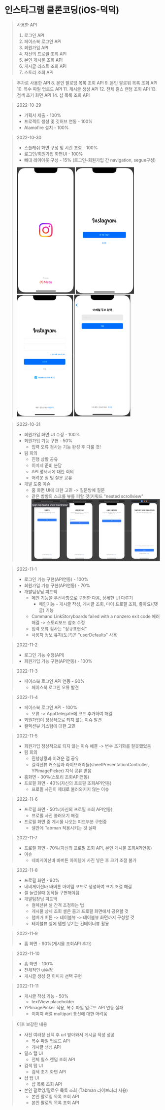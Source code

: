 # 인스타그램 클론코딩(iOS-덕덕)
> 사용한 API
>    1. 로그인 API
>    2. 페이스북 로그인 API
>    3. 회원가입 API
>    4. 자신의 프로필 조회 API
>    5. 본인 게시물 조회 API
>    6. 게시글 리스트 조회 API
>    7. 스토리 조회 API


> 추가로 사용한 API
>    8. 본인 팔로잉 목록 조회 API
>    9. 본인 팔로워 목록 조회 API
>    10. 복수 파일 업로드 API
>    11. 게시글 생성 API
>    12. 전체 릴스 랜덤 조회 API
>    13. 검색 초기 화면 API
>    14. 샵 목록 조회 API

> 2022-10-29 
>   * 기획서 제출 - 100%
>   * 프로젝트 생성 및 깃허브 연동 - 100%
>   * Alamofire 설치 - 100%

> 2022-10-30 
>   * 스플래쉬 화면 구성 및 시간 조절 - 100%
>   * 로그인/회원가입 화면UI - 100%
>   * 뼈대 레이아웃 구성 - 15% (로그인-회원가입 간 navigation, segue구성)
>   
>   ![1030_splash](github/1030_splash.png) ![1030_main](github/1030_main.png) ![1030_signIn](github/1030_signIn.png) ![1030_signUp](github/1030_signUp.png) 

> 2022-10-31
>   * 회원가입 화면 UI 수정 - 100%
>   * 회원가입 기능 구현 - 50% 
>     * 입력 오류 검사는 기능 완성 후 다룰 것!
>   * 팀 회의 
>     * 진행 상황 공유 
>     * 이미지 준비 분담
>     * API 명세서에 대한 회의 
>     * 어려운 점 및 질문 공유
>   * 개발 도중 이슈
>     * 홈 화면 UI에 대한 고민 -> 질문방에 질문
>     * 같은 방향의 스크롤 뷰를 피할 것(키워드 "nested scrollview"
>   ![1031_signUp](github/1031_signUp.png)

> 2022-11-1
>   * 로그인 기능 구현(API연동) - 100%
>   * 회원가입 기능 구현(API연동) - 70%
>   * 개발팀장님 피드백
>     * 메인 기능을 우선사항으로 구현한 다음, 상세한 UI 다루기
>       * 메인기능 - 게시글 작성, 게시글 조회, 마이 프로필 조회, 좋아요/(댓글) 기능
>     * Command LinkStoryboards failed with a nonzero exit code 에러 해결 -> 스토리보드 참조 수정
>     * 입력 오류 검사는 "정규표현식"
>     * 사용자 정보 유지(토큰)은 "userDefaults" 사용

> 2022-11-2
>   - 로그인 기능 수정(API) 
>   - 회원가입 기능 구현(API연동) - 100%

> 2022-11-3
>   - 페이스북 로그인 API 연동 - 90%
>     - 페이스북 로그인 오류 발견 

> 2022-11-4
>   - 페이스북 로그인 API - 100%
>     - 오류 -> AppDelegate에 코드 추가하여 해결
>   - 회원가입이 정상적으로 되지 않는 이슈 발견
>   - 컬렉션뷰 커스텀에 대한 고민

> 2022-11-5
>   - 회원가입 정상적으로 되지 않는 이슈 해결 -> 변수 초기화를 잘못했었음
>   - 팀 회의
>     - 진행상황과 어려운 점 공유
>     - 컬렉션뷰 커스텀과 라이브러리들(sheetPresentationController, YPImagePicker) 지식 공유 받음 
>   - 홈화면 - 30%(스토리 조회API연동)
>   - 프로필 화면 - 40%(자신의 프로필 조회API연동)
>     - 프로필 사진이 제대로 불러와지지 않는 이슈 

> 2022-11-6
>   - 프로필 화면 - 50%(자신의 프로필 조회 API연동)
>     - 프로필 사진 불러오기 해결
>   - 프로필 화면 중 게시물 나오는 피드부분 구현중
>     - 셀안에 Tabman 적용시키는 것 실패 

> 2022-11-7
>   - 프로필 화면 - 70%(자신의 프로필 조회 API, 본인 게시물 조회API연동)
>   - 이슈
>     - 네비게이션바 바버튼 아이템에 사진 넣은 후 크기 조절 불가 
     
> 2022-11-8
>   - 프로필 화면 - 90% 
>   - 네비게이션바 바버튼 아이템 코드로 생성하여 크기 조절 해결
>   - 셀 눌렀을때 동작들 구현해야됨
>   - 개발팀장님 피드백
>     - 컬렉션뷰 셀 간격 조정하는 법
>     - 게시물 상세 조회 셀은 홈과 프로필 화면에서 공유할 것 
>     - 햄버거 버튼 -> 테이블뷰 -> 테이블뷰 화면까지 구성할 것
>     - 테이블뷰 셀에 탭맨 넣기는 컨테이너뷰 활용

> 2022-11-9
>   - 홈 화면 - 90%(게시물 조회API 추가)

> 2022-11-10
>   - 홈 화면 - 100%
>   - 전체적인 ui수정
>   - 게시글 생성 전 이미지 선택 구현 

> 2022-11-11
>    - 게시글 작성 기능 - 50%
>         - textView placeholder
>    - YPImagePicker 적용, 복수 파일 업로드 API 연동 실패 
>         - 이미지 배열 multipart 통신에 대한 어려움

> 이후 보강한 내용
>    - 사진 여러장 선택 후 url 받아와서 게시글 작성 성공 
>         - 복수 파일 업로드 API
>         - 게시글 생성 API
>    - 릴스 탭 UI 
>         - 전체 릴스 랜덤 조회 API
>    - 검색 탭 UI
>         - 검색 초기 화면 API
>    - 샵 탭 UI
>         - 샵 목록 조회 API
>    - 본인 팔로잉/팔로우 목록 조회 (Tabman 라이브러리 사용)
>         - 본인 팔로잉 목록 조회 API
>         - 본인 팔로워 목록 조회 API
